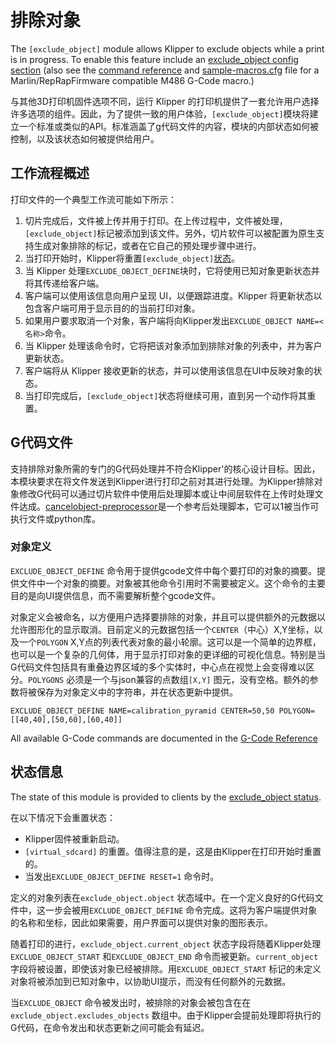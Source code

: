 # 排除对象

The `[exclude_object]` module allows Klipper to exclude objects while a print is in progress. To enable this feature include an [exclude_object config
section](Config_Reference.md#exclude_object) (also see the [command
reference](G-Codes.md#exclude-object) and [sample-macros.cfg](../config/sample-macros.cfg) file for a Marlin/RepRapFirmware compatible M486 G-Code macro.)

与其他3D打印机固件选项不同，运行 Klipper 的打印机提供了一套允许用户选择许多选项的组件。因此，为了提供一致的用户体验，`[exclude_object]`模块将建立一个标准或类似的API。标准涵盖了g代码文件的内容，模块的内部状态如何被控制，以及该状态如何被提供给用户。

## 工作流程概述

打印文件的一个典型工作流可能如下所示：

1. 切片完成后，文件被上传并用于打印。在上传过程中，文件被处理，`[exclude_object]`标记被添加到该文件。另外，切片软件可以被配置为原生支持生成对象排除的标记，或者在它自己的预处理步骤中进行。
1. 当打印开始时，Klipper将重置`[exclude_object]`[状态](Status_Reference.md#exclude_object)。
1. 当 Klipper 处理`EXCLUDE_OBJECT_DEFINE`块时，它将使用已知对象更新状态并将其传递给客户端。
1. 客户端可以使用该信息向用户呈现 UI，以便跟踪进度。Klipper 将更新状态以包含客户端可用于显示目的的当前打印对象。
1. 如果用户要求取消一个对象，客户端将向Klipper发出`EXCLUDE_OBJECT NAME=<名称>`命令。
1. 当 Klipper 处理该命令时，它将把该对象添加到排除对象的列表中，并为客户更新状态。
1. 客户端将从 Klipper 接收更新的状态，并可以使用该信息在UI中反映对象的状态。
1. 当打印完成后，`[exclude_object]`状态将继续可用，直到另一个动作将其重置。

## G代码文件

支持排除对象所需的专门的G代码处理并不符合Klipper'的核心设计目标。因此，本模块要求在将文件发送到Klipper进行打印之前对其进行处理。为Klipper排除对象修改G代码可以通过切片软件中使用后处理脚本或让中间层软件在上传时处理文件达成。[cancelobject-preprocessor](https://github.com/kageurufu/cancelobject-preprocessor)是一个参考后处理脚本，它可以1被当作可执行文件或python库。

### 对象定义

`EXCLUDE_OBJECT_DEFINE` 命令用于提供gcode文件中每个要打印的对象的摘要。提供文件中一个对象的摘要。对象被其他命令引用时不需要被定义。这个命令的主要目的是向UI提供信息，而不需要解析整个gcode文件。

对象定义会被命名，以方便用户选择要排除的对象，并且可以提供额外的元数据以允许图形化的显示取消。目前定义的元数据包括一个`CENTER`（中心）X,Y坐标，以及一个`POLYGON` X,Y点的列表代表对象的最小轮廓。这可以是一个简单的边界框，也可以是一个复杂的几何体，用于显示打印对象的更详细的可视化信息。特别是当G代码文件包括具有重叠边界区域的多个实体时，中心点在视觉上会变得难以区分。`POLYGONS` 必须是一个与json兼容的点数组`[X,Y]` 图元，没有空格。额外的参数将被保存为对象定义中的字符串，并在状态更新中提供。

`EXCLUDE_OBJECT_DEFINE NAME=calibration_pyramid CENTER=50,50 POLYGON=[[40,40],[50,60],[60,40]]`

All available G-Code commands are documented in the [G-Code
Reference](./G-Codes.md#excludeobject)

## 状态信息

The state of this module is provided to clients by the [exclude_object
status](Status_Reference.md#exclude_object).

在以下情况下会重置状态：

- Klipper固件被重新启动。
- `[virtual_sdcard]` 的重置。值得注意的是，这是由Klipper在打印开始时重置的。
- 当发出`EXCLUDE_OBJECT_DEFINE RESET=1` 命令时。

定义的对象列表在`exclude_object.object` 状态域中。在一个定义良好的G代码文件中，这一步会被用`EXCLUDE_OBJECT_DEFINE` 命令完成。这将为客户端提供对象的名称和坐标，因此如果需要，用户界面可以提供对象的图形表示。

随着打印的进行，`exclude_object.current_object` 状态字段将随着Klipper处理`EXCLUDE_OBJECT_START` 和`EXCLUDE_OBJECT_END` 命令而被更新。`current_object` 字段将被设置，即使该对象已经被排除。用`EXCLUDE_OBJECT_START` 标记的未定义对象将被添加到已知对象中，以协助UI提示，而没有任何额外的元数据。

当`EXCLUDE_OBJECT` 命令被发出时，被排除的对象会被包含在在`exclude_object.excludes_objects` 数组中。由于Klipper会提前处理即将执行的G代码，在命令发出和状态更新之间可能会有延迟。
